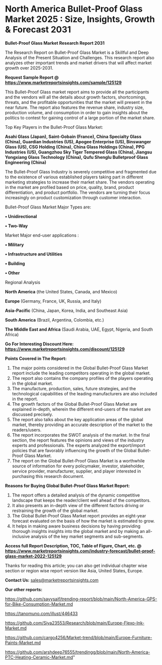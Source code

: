 # North America Bullet-Proof Glass Market 2025 : Size, Insights, Growth & Forecast 2031

<strong>Bullet-Proof Glass Market Research Report 2031</strong>

The Research Report on Bullet-Proof Glass Market is a Skillful and Deep Analysis of the Present Situation and Challenges. This research report also analyzes other important trends and market drivers that will affect market growth over 2025-2031.

<strong>Request Sample Report @ <a href=https://www.marketreportsinsights.com/sample/125129>https://www.marketreportsinsights.com/sample/125129</a></strong>

This Bullet-Proof Glass market report aims to provide all the participants and the vendors will all the details about growth factors, shortcomings, threats, and the profitable opportunities that the market will present in the near future. The report also features the revenue share, industry size, production volume, and consumption in order to gain insights about the politics to contest for gaining control of a large portion of the market share.

Top Key Players in the Bullet-Proof Glass Market:

<strong>Asahi Glass (Japan), Saint-Gobain (France), China Specialty Glass (China), Guardian Industries (US), Apogee Enterprise (US), Binswanger Glass (US), CSG Holding (China), China Glass Holdings (China), PPG Industries (US), Guangzhou Sky Tiger Tempered Glass (China), Jiangsu Yongxiang Glass Technology (China), Qufu Shenglu Bulletproof Glass Engineering (China)</strong>

The Bullet-Proof Glass Industry is severely competitive and fragmented due to the existence of various established players taking part in different marketing strategies to increase their market share. The vendors operating in the market are profiled based on price, quality, brand, product differentiation, and product portfolio. The vendors are turning their focus increasingly on product customization through customer interaction.

Bullet-Proof Glass Market Major Types are:

<strong>• Unidirectional

• Two-Way</strong>

Market Major end-user applications :

<strong>• Military

• Infrastructure and Utilities

• Building

• Other</strong>

Regional Analysis

</u><strong><b>North America</b></strong> (the United States, Canada, and Mexico)

<strong><b>Europe </b></strong>(Germany, France, UK, Russia, and Italy)

<strong><b>Asia-Pacific</b></strong> (China, Japan, Korea, India, and Southeast Asia)

<strong><b>South America</b></strong> (Brazil, Argentina, Colombia, etc.)

<strong><b>The Middle East and Africa</b></strong> (Saudi Arabia, UAE, Egypt, Nigeria, and South Africa)

<strong>Go For Interesting Discount Here: <a href=https://www.marketreportsinsights.com/discount/125129>https://www.marketreportsinsights.com/discount/125129</a></strong>

<strong>Points Covered in The Report:</strong>
<ol>
  <li>The major points considered in the Global Bullet-Proof Glass Market report include the leading competitors operating in the global market.</li>
  <li>The report also contains the company profiles of the players operating in the global market.</li>
  <li>The manufacture, production, sales, future strategies, and the technological capabilities of the leading manufacturers are also included in the report.</li>
  <li>The growth factors of the Global Bullet-Proof Glass Market are explained in-depth, wherein the different end-users of the market are discussed precisely.</li>
  <li>The report also talks about the key application areas of the global market, thereby providing an accurate description of the market to the readers/users.</li>
  <li>The report incorporates the SWOT analysis of the market. In the final section, the report features the opinions and views of the industry experts and professionals. The experts analyzed the export/import policies that are favorably influencing the growth of the Global Bullet-Proof Glass Market.</li>
  <li>The report on the Global Bullet-Proof Glass Market is a worthwhile source of information for every policymaker, investor, stakeholder, service provider, manufacturer, supplier, and player interested in purchasing this research document.</li>
</ol>
<strong>Reasons for Buying Global Bullet-Proof Glass Market Report:</strong>

<ol>
  <li>The report offers a detailed analysis of the dynamic competitive landscape that keeps the reader/client well ahead of the competitors.</li>
  <li>It also presents an in-depth view of the different factors driving or restraining the growth of the global market.</li>
  <li>The Global Bullet-Proof Glass Market report provides an eight-year forecast evaluated on the basis of how the market is estimated to grow.</li>
  <li>It helps in making aware business decisions by having providing thorough insights insights into the global market and by making an all-inclusive analysis of the key market segments and sub-segments.</li>
</ol>
<strong>Access full Report Description, TOC, Table of Figure, Chart, etc. @ <a href=https://www.marketreportsinsights.com/industry-forecast/bullet-proof-glass-market-2022-125129>https://www.marketreportsinsights.com/industry-forecast/bullet-proof-glass-market-2022-125129</a></strong>


Thanks for reading this article; you can also get individual chapter wise section or region wise report version like Asia, United States, Europe.

<strong>Contact Us:</strong>
sales@marketreportsinsights.com

<strong>Our other reports:</strong>

<a href=https://github.com/sayysaif/trending-report/blob/main/North-America-GPS-for-Bike-Consumption-Market.md>https://github.com/sayysaif/trending-report/blob/main/North-America-GPS-for-Bike-Consumption-Market.md</a>

<a href=https://tanomuno.com/illust/446433>https://tanomuno.com/illust/446433</a>

<a href=https://github.com/Siya23553/Research/blob/main/Europe-Flexo-Ink-Market.md>https://github.com/Siya23553/Research/blob/main/Europe-Flexo-Ink-Market.md</a>

<a href=https://github.com/cargo4256/Market-trend/blob/main/Europe-Furniture-Paints-Market.md>https://github.com/cargo4256/Market-trend/blob/main/Europe-Furniture-Paints-Market.md</a>

<a href=https://github.com/arshdeep76555/trendingg/blob/main/North-America-PTC-Heating-Ceramic-Market.md>https://github.com/arshdeep76555/trendingg/blob/main/North-America-PTC-Heating-Ceramic-Market.md</a>"
